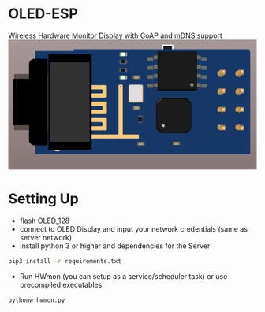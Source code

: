 # OLED-ESP
Wireless Hardware Monitor Display with CoAP and mDNS support
![Image of OLED-ESP](imgs/renderings.png)
# Setting Up
  * flash OLED_128
  * connect to OLED Display and input your network credentials (same as server network)
  * install python 3 or higher and dependencies for the Server
```sh
pip3 install -r requirements.txt 
```

  * Run HWmon (you can setup as a service/scheduler task) or use precompiled executables
```sh
pythonw hwmon.py
```
